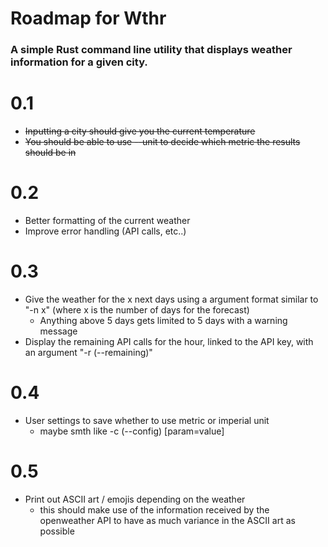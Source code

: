# Roadmap for Wthr 
### A simple Rust command line utility that displays weather information for a given city. 


# 0.1
- ~~Inputting a city should give you the current temperature~~
- ~~You should be able to use --unit to decide which metric the results should be in~~

# 0.2
- Better formatting of the current weather
- Improve error handling (API calls, etc..)

# 0.3
- Give the weather for the x next days using a argument format similar to "-n x" (where x is the number of days for the forecast)
	- Anything above 5 days gets limited to 5 days with a warning message
- Display the remaining API calls for the hour, linked to the API key, with an argument "-r (--remaining)"

# 0.4
- User settings to save whether to use metric or imperial unit 
	- maybe smth like -c (--config) [param=value]

# 0.5
- Print out ASCII art / emojis depending on the weather
	- this should make use of the information received by the openweather API to have as much variance in the ASCII art as possible
